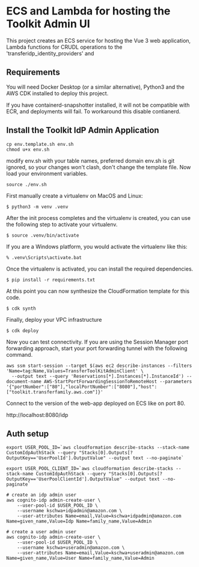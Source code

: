 
# ECS and Lambda for hosting the Toolkit Admin UI 

This project creates an ECS service for hosting the Vue 3 web application,
Lambda functions for CRUDL operations to the 'transferidp_identity_providers' and 

## Requirements

You will need Docker Desktop (or a similar alternative), Python3 and the AWS CDK installed to deploy this project. 

If you have containerd-snapshotter installed, it will not be compatible with ECR, and deployments will fail.
To workaround this disable contianerd. 

## Install the Toolkit IdP Admin Application 

```
cp env.template.sh env.sh
chmod u+x env.sh
```

modify env.sh with your table names, preferred domain
env.sh is git ignored, so your changes won't clash, don't change the template file.
Now load your environment variables.

```
source ./env.sh
```

First manually create a virtualenv on MacOS and Linux:

```
$ python3 -m venv .venv
```

After the init process completes and the virtualenv is created, you can use the following
step to activate your virtualenv.

```
$ source .venv/bin/activate
```

If you are a Windows platform, you would activate the virtualenv like this:

```
% .venv\Scripts\activate.bat
```

Once the virtualenv is activated, you can install the required dependencies.

```
$ pip install -r requirements.txt
```

At this point you can now synthesize the CloudFormation template for this code.

```
$ cdk synth
```

Finally, deploy your VPC infrastructure

```
$ cdk deploy
```

Now you can test connectivity.
If you are using the Session Manager port forwarding approach,
start your port forwarding tunnel with the following command.

```
aws ssm start-session --target $(aws ec2 describe-instances --filters 'Name=tag:Name,Values=TransferToolKitAdminClient' \
  --output text --query 'Reservations[*].Instances[*].InstanceId') --document-name AWS-StartPortForwardingSessionToRemoteHost --parameters '{"portNumber":["80"],"localPortNumber":["8080"],"host":["toolkit.transferfamily.aws.com"]}'
```

Connect to the version of the web-app deployed on ECS like on port 80.

http://localhost:8080/idp


## Auth setup
```
export USER_POOL_ID=`aws cloudformation describe-stacks --stack-name CustomIdpAuthStack --query "Stacks[0].Outputs[?OutputKey=='UserPoolId'].OutputValue" --output text --no-paginate`

export USER_POOL_CLIENT_ID=`aws cloudformation describe-stacks --stack-name CustomIdpAuthStack --query "Stacks[0].Outputs[?OutputKey=='UserPoolClientId'].OutputValue" --output text --no-paginate`

# create an idp admin user
aws cognito-idp admin-create-user \
    --user-pool-id $USER_POOL_ID \
    --username kschwa+idpadmin@amazon.com \
    --user-attributes Name=email,Value=kschwa+idpadmin@amazon.com Name=given_name,Value=Idp Name=family_name,Value=Admin

# create a user admin user
aws cognito-idp admin-create-user \
    --user-pool-id $USER_POOL_ID \
    --username kschwa+useradmin@amazon.com \
    --user-attributes Name=email,Value=kschwa+useradmin@amazon.com Name=given_name,Value=User Name=family_name,Value=Admin        
```